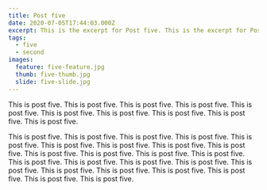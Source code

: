```yaml
---
title: Post five
date: 2020-07-05T17:44:03.000Z
excerpt: This is the excerpt for Post five. This is the excerpt for Post five. 
tags:
  - five
  - second
images:
  feature: five-feature.jpg
  thumb: five-thumb.jpg
  slide: five-slide.jpg
---
```


This is post five. This is post five. This is post five. This is post five. This is post five. This is post five. This is post five. This is post five. This is post five. This is post five.

This is post five. This is post five. This is post five. This is post five. This is post five. This is post five. This is post five. This is post five. This is post five. This is post five. This is post five. This is post five. This is post five. This is post five. This is post five. This is post five. This is post five. This is post five. This is post five. This is post five. This is post five. This is post five. This is post five. This is post five.